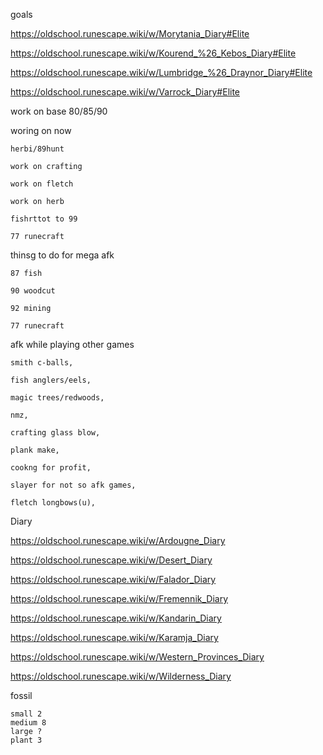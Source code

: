 goals

https://oldschool.runescape.wiki/w/Morytania_Diary#Elite

https://oldschool.runescape.wiki/w/Kourend_%26_Kebos_Diary#Elite

https://oldschool.runescape.wiki/w/Lumbridge_%26_Draynor_Diary#Elite

https://oldschool.runescape.wiki/w/Varrock_Diary#Elite

work on base 80/85/90

woring on now 

	herbi/89hunt

	work on crafting 

	work on fletch

	work on herb

	fishrttot to 99

	77 runecraft
	
thinsg to do for mega afk

	87 fish
	
	90 woodcut
	
	92 mining
	
	77 runecraft

afk while playing other games

	smith c-balls,

	fish anglers/eels,

	magic trees/redwoods,

	nmz,

	crafting glass blow,

	plank make,

	cookng for profit,

	slayer for not so afk games,

	fletch longbows(u),

Diary

https://oldschool.runescape.wiki/w/Ardougne_Diary

https://oldschool.runescape.wiki/w/Desert_Diary

https://oldschool.runescape.wiki/w/Falador_Diary

https://oldschool.runescape.wiki/w/Fremennik_Diary

https://oldschool.runescape.wiki/w/Kandarin_Diary

https://oldschool.runescape.wiki/w/Karamja_Diary

https://oldschool.runescape.wiki/w/Western_Provinces_Diary

https://oldschool.runescape.wiki/w/Wilderness_Diary


fossil

	small 2
	medium 8
	large ?
	plant 3
